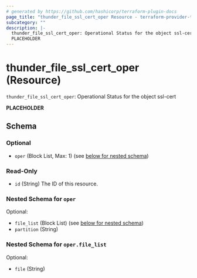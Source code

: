 ```yaml
---
# generated by https://github.com/hashicorp/terraform-plugin-docs
page_title: "thunder_file_ssl_cert_oper Resource - terraform-provider-thunder"
subcategory: ""
description: |-
  thunder_file_ssl_cert_oper: Operational Status for the object ssl-cert
  PLACEHOLDER
---
```


# thunder_file_ssl_cert_oper (Resource)

`thunder_file_ssl_cert_oper`: Operational Status for the object ssl-cert

__PLACEHOLDER__



<!-- schema generated by tfplugindocs -->
## Schema

### Optional

- `oper` (Block List, Max: 1) (see [below for nested schema](#nestedblock--oper))

### Read-Only

- `id` (String) The ID of this resource.

<a id="nestedblock--oper"></a>
### Nested Schema for `oper`

Optional:

- `file_list` (Block List) (see [below for nested schema](#nestedblock--oper--file_list))
- `partition` (String)

<a id="nestedblock--oper--file_list"></a>
### Nested Schema for `oper.file_list`

Optional:

- `file` (String)


